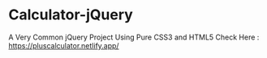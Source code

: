 # Calculator-jQuery
A Very Common jQuery Project Using Pure CSS3 and HTML5
Check Here : https://pluscalculator.netlify.app/
